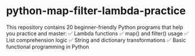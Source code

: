 # python-map-filter-lambda-practice
This repository contains 20 beginner-friendly Python programs that help you practice and master:  ✅ Lambda functions  ✅ map() and filter() usage  ✅ List comprehension logic  ✅ String and dictionary transformations  ✅ Basic functional programming in Python

